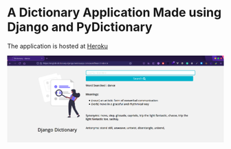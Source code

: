 # A Dictionary Application Made using Django and PyDictionary

The application is hosted at [Heroku](https://english-dictionary-django.herokuapp.com/)

![screenshot](./screenshot.png)